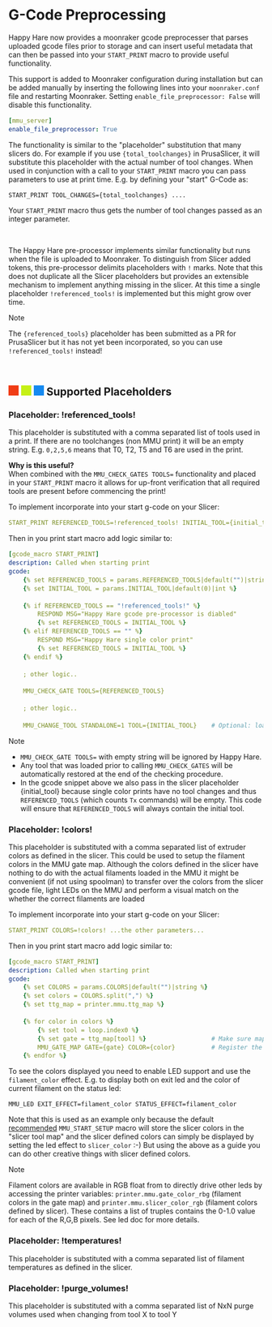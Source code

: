 # G-Code Preprocessing
Happy Hare now provides a moonraker gcode preprocesser that parses uploaded gcode files prior to storage and can insert useful metadata that can then be passed into your `START_PRINT` macro to provide useful functionality.

This support is added to Moonraker configuration during installation but can be added manually by inserting the following lines into your `moonraker.conf` file and restarting Moonraker. Setting `enable_file_preprocessor: False` will disable this functionality.

```yml
[mmu_server]
enable_file_preprocessor: True
```
The functionality is similar to the "placeholder" substitution that many slicers do.  For example if you use `{total_toolchanges}` in PrusaSlicer, it will substitute this placeholder with the actual number of tool changes.  When used in conjunction with a call to your `START_PRINT` macro you can pass parameters to use at print time. E.g. by defining your "start" G-Code as:

```
START_PRINT TOOL_CHANGES={total_toolchanges} ....
```

Your `START_PRINT` macro thus gets the number of tool changes passed as an integer parameter.

<br>

The Happy Hare pre-processor implements similar functionality but runs when the file is uploaded to Moonraker. To distinguish from Slicer added tokens, this pre-processor delimits placeholders with `!` marks. Note that this does not duplicate all the Slicer placeholders but provides an extensible mechanism to implement anything missing in the slicer. At this time a single placeholder `!referenced_tools!` is implemented but this might grow over time.

> [!NOTE]  
> The `{referenced_tools}` placeholder has been submitted as a PR for PrusaSlicer but it has not yet been incorporated, so you can use `!referenced_tools!` instead!

<br>

## ![#f03c15](/doc/resources/f03c15.png) ![#c5f015](/doc/resources/c5f015.png) ![#1589F0](/doc/resources/1589F0.png) Supported Placeholders

### Placeholder: !referenced_tools!
This placeholder is substituted with a comma separated list of tools used in a print.  If there are no toolchanges (non MMU print) it will be an empty string. E.g. `0,2,5,6` means that T0, T2, T5 and T6 are used in the print.

__Why is this useful?__
<br>
When combined with the `MMU_CHECK_GATES TOOLS=` functionality and placed in your `START_PRINT` macro it allows for up-front verification that all required tools are present before commencing the print!

To implement incorporate into your start g-code on your Slicer:

```yml
START_PRINT REFERENCED_TOOLS=!referenced_tools! INITIAL_TOOL={initial_tool} ...the other parameters...
```

Then in you print start macro add logic similar to:

```yml
[gcode_macro START_PRINT]
description: Called when starting print
gcode:
    {% set REFERENCED_TOOLS = params.REFERENCED_TOOLS|default("")|string %}
    {% set INITIAL_TOOL = params.INITIAL_TOOL|default(0)|int %}

    {% if REFERENCED_TOOLS == "!referenced_tools!" %}
        RESPOND MSG="Happy Hare gcode pre-processor is diabled"
        {% set REFERENCED_TOOLS = INITIAL_TOOL %}
    {% elif REFERENCED_TOOLS == "" %}
        RESPOND MSG="Happy Hare single color print"
        {% set REFERENCED_TOOLS = INITIAL_TOOL %}
    {% endif %}

    ; other logic..

    MMU_CHECK_GATE TOOLS={REFERENCED_TOOLS}

    ; other logic..

    MMU_CHANGE_TOOL STANDALONE=1 TOOL={INITIAL_TOOL}    # Optional: load initial tool
```

> [!NOTE]  
> * `MMU_CHECK_GATE TOOLS=` with empty string will be ignored by Happy Hare.<br>
> * Any tool that was loaded prior to calling `MMU_CHECK_GATES` will be automatically restored at the end of the checking procedure.<br>
> * In the gcode snippet above we also pass in the slicer placeholder {initial_tool} because single color prints have no tool changes and thus `REFERENCED_TOOLS` (which counts `Tx` commands) will be empty. This code will ensure that `REFERENCED_TOOLS` will always contain the initial tool.

### Placeholder: !colors!
This placeholder is substituted with a comma separated list of extruder colors as defined in the slicer. This could be used to setup the filament colors in the MMU gate map.  Although the colors defined in the slicer have nothing to do with the actual filaments loaded in the MMU it might be convenient (if not using spoolman) to transfer over the colors from the slicer gcode file, light LEDs on the MMU and perform a visual match on the whether the correct filaments are loaded

To implement incorporate into your start g-code on your Slicer:

```yml
START_PRINT COLORS=!colors! ...the other parameters...
```

Then in you print start macro add logic similar to:

```yml
[gcode_macro START_PRINT]
description: Called when starting print
gcode:
    {% set COLORS = params.COLORS|default("")|string %}
    {% set colors = COLORS.split(",") %}
    {% set ttg_map = printer.mmu.ttg_map %}

    {% for color in colors %}
        {% set tool = loop.index0 %}
        {% set gate = ttg_map[tool] %}                  # Make sure map to correct gate in case of TTG map
        MMU_GATE_MAP GATE={gate} COLOR={color}          # Register the filament color against correct gate in gate map
    {% endfor %}
```

To see the colors displayed you need to enable LED support and use the `filament_color` effect. E.g. to display both on exit led and the color of current filament on the status led:
```
MMU_LED EXIT_EFFECT=filament_color STATUS_EFFECT=filament_color
```

Note that this is used as an example only because the default [recommended](/doc/slicer_setup.md) `MMU_START_SETUP` macro will store the slicer colors in the "slicer tool map" and the slicer defined colors can simply be displayed by setting the led effect to `slicer_color` :-)  But using the above as a guide you can do other creative things with slicer defined colors.

> [!NOTE]  
> Filament colors are available in RGB float from to directly drive other leds by accessing the printer variables: `printer.mmu.gate_color_rbg` (filament colors in the gate map) and `printer.mmu.slicer_color_rgb` (filament colors defined by slicer).  These contains a list of truples contains the 0-1.0 value for each of the R,G,B pixels.  See led doc for more details.

### Placeholder: !temperatures!
This placeholder is substituted with a comma separated list of filament temperatures as defined in the slicer.

### Placeholder: !purge_volumes!
This placeholder is substituted with a comma separated list of NxN purge volumes used when changing from tool X to tool Y

